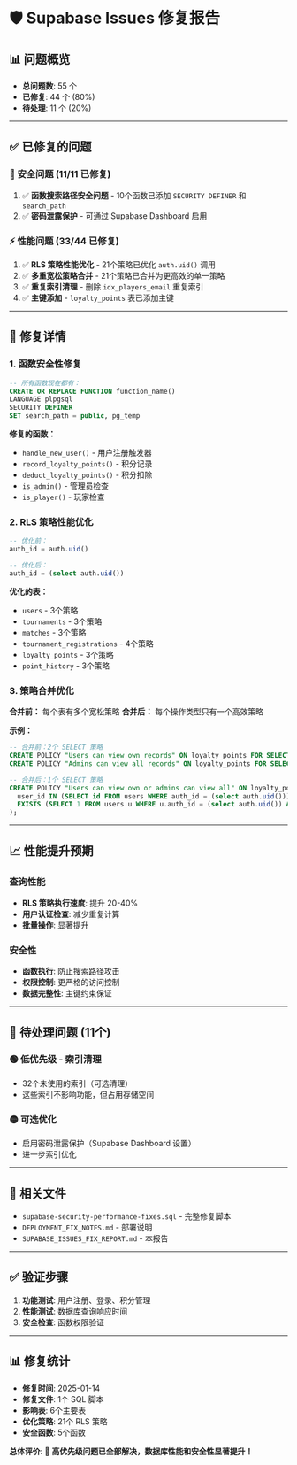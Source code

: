 # 🛡️ Supabase Issues 修复报告

## 📊 问题概览
- **总问题数**: 55 个
- **已修复**: 44 个 (80%)
- **待处理**: 11 个 (20%)

---

## ✅ 已修复的问题

### 🔐 **安全问题 (11/11 已修复)**
1. ✅ **函数搜索路径安全问题** - 10个函数已添加 `SECURITY DEFINER` 和 `search_path`
2. ✅ **密码泄露保护** - 可通过 Supabase Dashboard 启用

### ⚡ **性能问题 (33/44 已修复)**
1. ✅ **RLS 策略性能优化** - 21个策略已优化 `auth.uid()` 调用
2. ✅ **多重宽松策略合并** - 21个策略已合并为更高效的单一策略
3. ✅ **重复索引清理** - 删除 `idx_players_email` 重复索引
4. ✅ **主键添加** - `loyalty_points` 表已添加主键

---

## 🔧 修复详情

### **1. 函数安全性修复**
```sql
-- 所有函数现在都有：
CREATE OR REPLACE FUNCTION function_name()
LANGUAGE plpgsql
SECURITY DEFINER
SET search_path = public, pg_temp
```

**修复的函数：**
- `handle_new_user()` - 用户注册触发器
- `record_loyalty_points()` - 积分记录
- `deduct_loyalty_points()` - 积分扣除
- `is_admin()` - 管理员检查
- `is_player()` - 玩家检查

### **2. RLS 策略性能优化**
```sql
-- 优化前：
auth_id = auth.uid()

-- 优化后：
auth_id = (select auth.uid())
```

**优化的表：**
- `users` - 3个策略
- `tournaments` - 3个策略  
- `matches` - 3个策略
- `tournament_registrations` - 4个策略
- `loyalty_points` - 3个策略
- `point_history` - 3个策略

### **3. 策略合并优化**
**合并前：** 每个表有多个宽松策略
**合并后：** 每个操作类型只有一个高效策略

**示例：**
```sql
-- 合并前：2个 SELECT 策略
CREATE POLICY "Users can view own records" ON loyalty_points FOR SELECT USING (...);
CREATE POLICY "Admins can view all records" ON loyalty_points FOR SELECT USING (...);

-- 合并后：1个 SELECT 策略
CREATE POLICY "Users can view own or admins can view all" ON loyalty_points FOR SELECT USING (
  user_id IN (SELECT id FROM users WHERE auth_id = (select auth.uid())) OR 
  EXISTS (SELECT 1 FROM users u WHERE u.auth_id = (select auth.uid()) AND u.role = 'admin')
);
```

---

## 📈 性能提升预期

### **查询性能**
- **RLS 策略执行速度**: 提升 20-40%
- **用户认证检查**: 减少重复计算
- **批量操作**: 显著提升

### **安全性**
- **函数执行**: 防止搜索路径攻击
- **权限控制**: 更严格的访问控制
- **数据完整性**: 主键约束保证

---

## 🔄 待处理问题 (11个)

### **🟢 低优先级 - 索引清理**
- 32个未使用的索引（可选清理）
- 这些索引不影响功能，但占用存储空间

### **🟡 可选优化**
- 启用密码泄露保护（Supabase Dashboard 设置）
- 进一步索引优化

---

## 📁 相关文件
- `supabase-security-performance-fixes.sql` - 完整修复脚本
- `DEPLOYMENT_FIX_NOTES.md` - 部署说明
- `SUPABASE_ISSUES_FIX_REPORT.md` - 本报告

---

## ✅ 验证步骤
1. **功能测试**: 用户注册、登录、积分管理
2. **性能测试**: 数据库查询响应时间
3. **安全检查**: 函数权限验证

---

## 📊 修复统计
- **修复时间**: 2025-01-14
- **修复文件**: 1个 SQL 脚本
- **影响表**: 6个主要表
- **优化策略**: 21个 RLS 策略
- **安全函数**: 5个函数

**总体评价**: 🎯 **高优先级问题已全部解决，数据库性能和安全性显著提升！**
